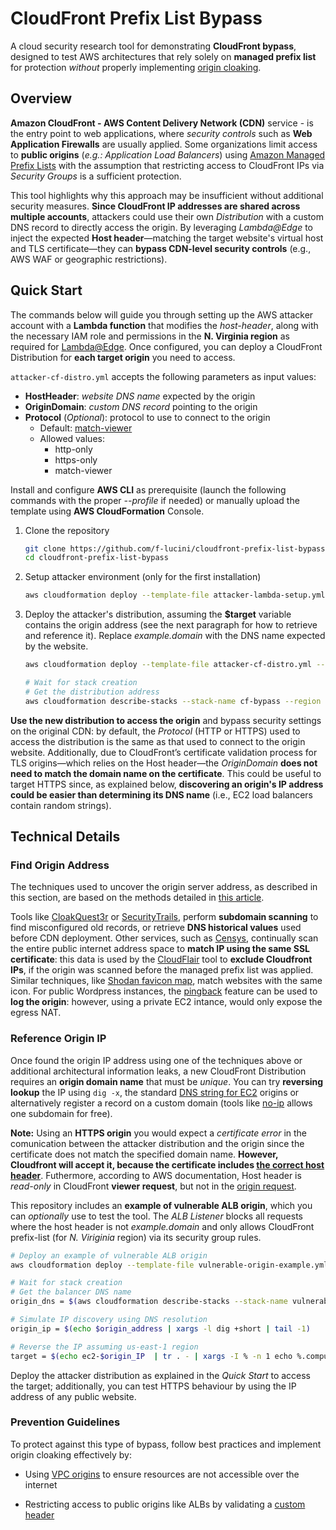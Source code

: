 # CloudFront Prefix List Bypass

A cloud security research tool for demonstrating **CloudFront bypass**, designed to test AWS architectures that rely solely on **managed prefix list** for protection *without* properly implementing [origin cloaking](https://aws.amazon.com/developer/application-security-performance/articles/origin-cloaking).

## Overview

**Amazon CloudFront - AWS Content Delivery Network (CDN)** service - is the entry point to web applications, where *security controls* such as **Web Application Firewalls** are usually applied. Some organizations limit access to **public origins** (*e.g.: Application Load Balancers*) using [Amazon Managed Prefix Lists](https://docs.aws.amazon.com/AmazonCloudFront/latest/DeveloperGuide/LocationsOfEdgeServers.html#managed-prefix-list) with the assumption that restricting access to CloudFront IPs via *Security Groups* is a sufficient protection.

This tool highlights why this approach may be insufficient without additional security measures. **Since CloudFront IP addresses are shared across multiple accounts**, attackers could use their own *Distribution* with a custom DNS record to directly access the origin. By leveraging *Lambda@Edge* to inject the expected **Host header**—matching the target website's virtual host and TLS certificate—they can **bypass CDN-level security controls** (e.g., AWS WAF or geographic restrictions).

## Quick Start

The commands below will guide you through setting up the AWS attacker account with a **Lambda function** that modifies the *host-header*, along with the necessary IAM role and permissions in the **N. Virginia region** as required for [Lambda@Edge](https://docs.aws.amazon.com/AmazonCloudFront/latest/DeveloperGuide/lambda-at-the-edge.html).  Once configured, you can deploy a CloudFront Distribution for **each target origin** you need to access.

`attacker-cf-distro.yml` accepts the following parameters as input values:
- **HostHeader**: *website DNS name* expected by the origin
- **OriginDomain**: *custom DNS record* pointing to the origin
- **Protocol** (*Optional*): protocol to use to connect to the origin
  - Default: [match-viewer](https://docs.aws.amazon.com/it_it/AWSCloudFormation/latest/UserGuide/aws-properties-cloudfront-distribution-customoriginconfig.html#cfn-cloudfront-distribution-customoriginconfig-originprotocolpolicy)
  - Allowed values:
    - http-only
    - https-only
    - match-viewer

Install and configure **AWS CLI** as prerequisite (launch the following commands with the proper *--profile* if needed) or manually upload the template using **AWS CloudFormation** Console.

1. Clone the repository

    ```bash
    git clone https://github.com/f-lucini/cloudfront-prefix-list-bypass.git
    cd cloudfront-prefix-list-bypass
    ```

2. Setup attacker environment (only for the first installation)
    ```bash
    aws cloudformation deploy --template-file attacker-lambda-setup.yml --stack-name sethost-lambda --region us-east-1
    ```

3. Deploy the attacker's distribution, assuming the **$target** variable contains the origin address (see the next paragraph for how to retrieve and reference it). Replace *example.domain* with the DNS name expected by the website.
    ```bash
    aws cloudformation deploy --template-file attacker-cf-distro.yml --stack-name cf-bypass --parameter-overrides HostHeader=example.domain OriginDomain=$target --region us-east-1

    # Wait for stack creation
    # Get the distribution address
    aws cloudformation describe-stacks --stack-name cf-bypass --region us-east-1 --query 'Stacks[0].Outputs[0].OutputValue' | sed 's/\"//g'
    ```

**Use the new distribution to access the origin** and bypass security settings on the original CDN: by default, the *Protocol* (HTTP or HTTPS) used to access the distribution is the same as that used to connect to the origin website. Additionally, due to CloudFront’s certificate validation process for TLS origins—which relies on the Host header—the *OriginDomain* **does not need to match the domain name on the certificate**. This could be useful to target HTTPS since, as explained below, **discovering an origin's IP address could be easier than determining its DNS name** (i.e., EC2 load balancers contain random strings).

## Technical Details

### Find Origin Address

The techniques used to uncover the origin server address, as described in this section, are based on the methods detailed in  [this article](https://infosecwriteups.com/finding-the-origin-ip-behind-cdns-37cd18d5275).

Tools like [CloakQuest3r](https://github.com/spyboy-productions/CloakQuest3r) or [SecurityTrails](https://securitytrails.com/), perform **subdomain scanning** to find misconfigured old records, or retrieve **DNS historical values** used before CDN deployment. Other services, such as [Censys](https://search.censys.io/), continually scan the entire public internet address space to **match IP using the same SSL certificate**: this data is used by the [CloudFlair](https://github.com/christophetd/CloudFlair) tool to **exclude Cloudfront IPs**, if the origin was scanned before the managed prefix list was applied. Similar techniques, like [Shodan favicon map](https://faviconmap.shodan.io), match websites with the same icon. For public Wordpress instances, the [pingback](https://www.invicti.com/blog/web-security/xml-rpc-protocol-ip-disclosure-attacks/) feature can be used to **log the origin**: however, using a private EC2 intance, would only expose the egress NAT.

### Reference Origin IP

Once found the origin IP address using one of the techniques above or additional architectural information leaks, a new CloudFront Distribution requires an **origin domain name** that must be *unique*. You can try **reversing lookup** the IP using `dig -x`, the standard [DNS string for EC2](https://www.reddit.com/r/aws/comments/6bple0/comment/dhokpps/?utm_source=share&utm_medium=web3x&utm_name=web3xcss&utm_term=1&utm_content=share_button) origins or alternatively register a record on a custom domain (tools like [no-ip](https://my.noip.com/dynamic-dns) allows one subdomain for free).

**Note:** Using an **HTTPS origin** you would expect a *certificate error* in the comunication between the attacker distribution and the origin since the certificate does not match the specified domain name. **However, Cloudfront will accept it, because the certificate includes [the correct host header](https://docs.aws.amazon.com/AmazonCloudFront/latest/DeveloperGuide/using-https-cloudfront-to-custom-origin.html#using-https-cloudfront-to-origin-certificate)**. Futhermore, according to AWS documentation, Host header is *read-only* in CloudFront **viewer request**, but not in the [origin request](https://docs.aws.amazon.com/AmazonCloudFront/latest/DeveloperGuide/edge-function-restrictions-all.html#function-restrictions-read-only-headers).

This repository includes an **example of vulnerable ALB origin**, which you can *optionally* use to test the tool. The *ALB Listener* blocks all requests where the host header is not *example.domain* and only allows CloudFront prefix-list (for *N. Viriginia* region) via its security group rules.
```bash
# Deploy an example of vulnerable ALB origin
aws cloudformation deploy --template-file vulnerable-origin-example.yml --stack-name vulnerable-origin --region us-east-1

# Wait for stack creation
# Get the balancer DNS name
origin_dns = $(aws cloudformation describe-stacks --stack-name vulnerable-origin.yml --region us-east-1 --query 'Stacks[0].Outputs[0].OutputValue' | sed 's/\"//g')

# Simulate IP discovery using DNS resolution
origin_ip = $(echo $origin_address | xargs -l dig +short | tail -1)

# Reverse the IP assuming us-east-1 region
target = $(echo ec2-$origin_IP  | tr . - | xargs -I % -n 1 echo %.compute-1.amazonaws.com)
```

Deploy the attacker distribution as explained in the *Quick Start* to access the target; additionally, you can test HTTPS behaviour by using the IP address of any public website.

### Prevention Guidelines
To protect against this type of bypass, follow best practices and implement origin cloaking effectively by:

- Using [VPC origins](https://docs.aws.amazon.com/AmazonCloudFront/latest/DeveloperGuide/private-content-vpc-origins.html) to ensure  resources are not accessible over the internet

- Restricting access to public origins like ALBs by validating a [custom header](https://docs.aws.amazon.com/AmazonCloudFront/latest/DeveloperGuide/restrict-access-to-load-balancer.html)